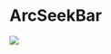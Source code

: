 # ArcSeekBar

[![](https://jitpack.io/v/Leelion96/ArcSeekBar.svg)](https://jitpack.io/#Leelion96/ArcSeekBar)
